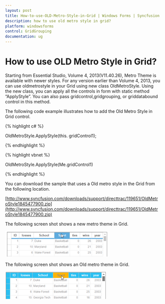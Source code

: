 ```yaml
---
layout: post
title: How-to-use-OLD-Metro-Style-in-Grid | Windows Forms | Syncfusion
description: how to use old metro style in grid?
platform: windowsforms
control: GridGrouping
documentation: ug
---
```


# How to use OLD Metro Style in Grid?

Starting from Essential Studio, Volume 4, 2013(V11.40.26), Metro Theme is available with newer styles.  For any version earlier than Volume 4, 2013, you can use oldmetrostyle in your Grid using new class OldMetroStyle. Using the new class, you can apply all the controls in form with static method “ApplyStyle”. You can also pass gridcontrol,gridgrouping, or griddatabound control in this method.

The following code example illustrates how to add the Old Metro Style in Grid control.

{% highlight c# %}

 OldMetroStyle.ApplyStyle(this. gridControl1);

{% endhighlight %}

{% highlight vbnet %}

 OldMetroStyle.ApplyStyle(Me.gridControl1)
 
 {% endhighlight %}

 You can download the sample that uses a Old metro style in the Grid from the following location.

[http://www.syncfusion.com/downloads/support/directtrac/119651/OldMetroStyle1845477900.zip](http://www.syncfusion.com/downloads/support/directtrac/119651/OldMetroStyle1845477900.zip)

The following screen shot shows a new metro theme in Grid.

![](How-to-use-OLD-Metro-Style-in-Grid_images/How-to-use-OLD-Metro-Style-in-Grid_img1.png)


The following screen shot shows an Old metro theme in Grid.

![](How-to-use-OLD-Metro-Style-in-Grid_images/How-to-use-OLD-Metro-Style-in-Grid_img2.png)





